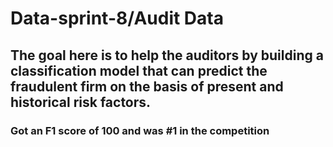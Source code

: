 # Data-sprint-8/Audit Data

## The goal here is to help the auditors by building a classification model that can predict the fraudulent firm on the basis of present and historical risk factors.

### Got an F1 score of 100 and was #1 in the competition
